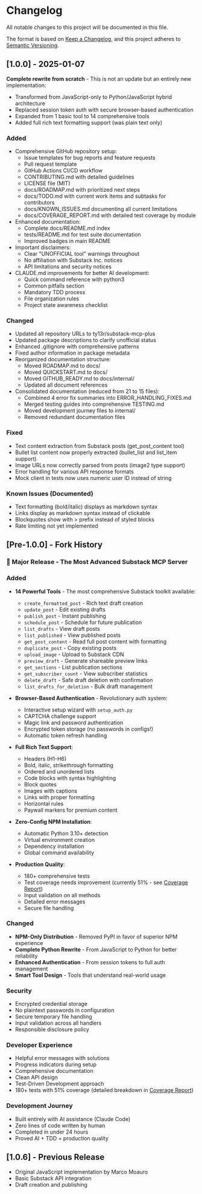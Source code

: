 # Changelog

All notable changes to this project will be documented in this file.

The format is based on [Keep a Changelog](https://keepachangelog.com/en/1.0.0/),
and this project adheres to [Semantic Versioning](https://semver.org/spec/v2.0.0.html).

## [1.0.0] - 2025-01-07

**Complete rewrite from scratch** - This is not an update but an entirely new implementation:
- Transformed from JavaScript-only to Python/JavaScript hybrid architecture
- Replaced session token auth with secure browser-based authentication
- Expanded from 1 basic tool to 14 comprehensive tools
- Added full rich text formatting support (was plain text only)

### Added
- Comprehensive GitHub repository setup:
  - Issue templates for bug reports and feature requests
  - Pull request template
  - GitHub Actions CI/CD workflow
  - CONTRIBUTING.md with detailed guidelines
  - LICENSE file (MIT)
  - docs/ROADMAP.md with prioritized next steps
  - docs/TODO.md with current work items and subtasks for contributors
  - docs/KNOWN_ISSUES.md documenting all current limitations
  - docs/COVERAGE_REPORT.md with detailed test coverage by module
- Enhanced documentation:
  - Complete docs/README.md index
  - tests/README.md for test suite documentation
  - Improved badges in main README
- Important disclaimers:
  - Clear "UNOFFICIAL tool" warnings throughout
  - No affiliation with Substack Inc. notices
  - API limitations and security notices
- CLAUDE.md improvements for better AI development:
  - Quick command reference with python3
  - Common pitfalls section
  - Mandatory TDD process
  - File organization rules
  - Project state awareness checklist

### Changed
- Updated all repository URLs to ty13r/substack-mcp-plus
- Updated package descriptions to clarify unofficial status
- Enhanced .gitignore with comprehensive patterns
- Fixed author information in package metadata
- Reorganized documentation structure:
  - Moved ROADMAP.md to docs/
  - Moved QUICKSTART.md to docs/
  - Moved GITHUB_READY.md to docs/internal/
  - Updated all document references
- Consolidated documentation (reduced from 21 to 15 files):
  - Combined 4 error fix summaries into ERROR_HANDLING_FIXES.md
  - Merged testing guides into comprehensive TESTING.md
  - Moved development journey files to internal/
  - Removed redundant documentation files

### Fixed
- Text content extraction from Substack posts (get_post_content tool)
- Bullet list content now properly extracted (bullet_list and list_item support)
- Image URLs now correctly parsed from posts (image2 type support)
- Error handling for various API response formats
- Mock client in tests now uses numeric user ID instead of string

### Known Issues (Documented)
- Text formatting (bold/italic) displays as markdown syntax
- Links display as markdown syntax instead of clickable
- Blockquotes show with > prefix instead of styled blocks
- Rate limiting not yet implemented

## [Pre-1.0.0] - Fork History

### 🎉 Major Release - The Most Advanced Substack MCP Server

### Added
- **14 Powerful Tools** - The most comprehensive Substack toolkit available:
  - `create_formatted_post` - Rich text draft creation
  - `update_post` - Edit existing drafts
  - `publish_post` - Instant publishing
  - `schedule_post` - Schedule for future publication
  - `list_drafts` - View draft posts
  - `list_published` - View published posts
  - `get_post_content` - Read full post content with formatting
  - `duplicate_post` - Copy existing posts
  - `upload_image` - Upload to Substack CDN
  - `preview_draft` - Generate shareable preview links
  - `get_sections` - List publication sections
  - `get_subscriber_count` - View subscriber statistics
  - `delete_draft` - Safe draft deletion with confirmation
  - `list_drafts_for_deletion` - Bulk draft management

- **Browser-Based Authentication** - Revolutionary auth system:
  - Interactive setup wizard with `setup_auth.py`
  - CAPTCHA challenge support
  - Magic link and password authentication
  - Encrypted token storage (no passwords in configs!)
  - Automatic token refresh handling

- **Full Rich Text Support**:
  - Headers (H1-H6)
  - Bold, italic, strikethrough formatting
  - Ordered and unordered lists
  - Code blocks with syntax highlighting
  - Block quotes
  - Images with captions
  - Links with proper formatting
  - Horizontal rules
  - Paywall markers for premium content

- **Zero-Config NPM Installation**:
  - Automatic Python 3.10+ detection
  - Virtual environment creation
  - Dependency installation
  - Global command availability

- **Production Quality**:
  - 180+ comprehensive tests
  - Test coverage needs improvement (currently 51% - see [Coverage Report](docs/COVERAGE_REPORT.md))
  - Input validation on all methods
  - Detailed error messages
  - Secure file handling

### Changed
- **NPM-Only Distribution** - Removed PyPI in favor of superior NPM experience
- **Complete Python Rewrite** - From JavaScript to Python for better reliability
- **Enhanced Authentication** - From session tokens to full auth management
- **Smart Tool Design** - Tools that understand real-world usage

### Security
- Encrypted credential storage
- No plaintext passwords in configuration
- Secure temporary file handling
- Input validation across all handlers
- Responsible disclosure policy

### Developer Experience
- Helpful error messages with solutions
- Progress indicators during setup
- Comprehensive documentation
- Clean API design
- Test-Driven Development approach
- 180+ tests with 51% coverage (detailed breakdown in [Coverage Report](docs/COVERAGE_REPORT.md))

### Development Journey
- Built entirely with AI assistance (Claude Code)
- Zero lines of code written by human
- Completed in under 24 hours
- Proved AI + TDD = production quality

## [1.0.6] - Previous Release
- Original JavaScript implementation by Marco Moauro
- Basic Substack API integration
- Draft creation and publishing